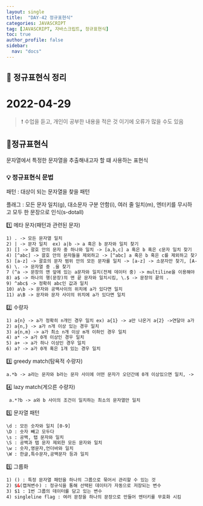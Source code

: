```yaml
---
layout: single
title:  "DAY-42 정규표현식"
categories: JAVASCRIPT
tag: [JAVASCRIPT, 자바스크립트, 정규표현식]
toc: true
author_profile: false
sidebar:
  nav: "docs"
---
```


## 🚀 정규표현식 정리

# 2022-04-29

<!--Quote-->
> ❗ 수업을 듣고, 개인이 공부한 내용을 적은 것 이기에 오류가 많을 수도 있음


## 🔔정규표현식

문자열에서 특정한 문자열을 추출해내고자 할 떄 사용하는 표현식



### 💡 정규표현식 문법
패턴 : 대상이 되는 문자열을 찾을 패턴


플래그 : 모든 문자 일치(g), 대소문자 구분 안함(i), 여러 줄 일치(m), 엔터키를 무시하고 모두 한 문장으로 인식(s-dotall)



1️⃣ 메타 문자(패턴과 관련된 문자)

```html
1) . -> 모든 문자열 일치
2) | -> 문자 일치  ex) a|b -> a 혹은 b 문자와 일치 찾기
3) [] -> 괄호 안의 문자 중 하나와 일치 -> [a,b,c] a 혹은 b 혹은 c문자 일치 찾기
4) [^abc] -> 괄호 안의 문자들을 제외하고 -> [^abc] a 혹은 b 혹은 c를 제외하고 찾기
5) [a-z] -> 괄호의 문자 범위 안의 모든 문자를 일치 -> [a-z] -> 소문자만 찾기, [A-Z] -> 대문자만 찾기
6) \. -> 문자열 중 .을 찾기
7 (^a -> 문장의 맨 앞에 있는 a문자와 일치(전체 데이터 중) -> multiline을 이용해야 각 문장 맨앞의 a 찾기 가능
8) a$ -> 하나의 행(문장)의 맨 끝 문자와 일치시킴, \.$ -> 문장의 끝의 .
9) ^abc$ -> 정확히 abc인 값과 일치
10) a\b -> 문자와 공백사이의 위치에 a가 있다면 일치
11) a\B -> 문자와 문자 사이의 위치에 a가 있다면 일치

```


2️⃣ 수량자

```html
1) a{n} -> a가 정확히 n개인 경우 일치 ex) a{1} -> a만 나온거 a{2} ->연달아 a가 2개 나온거
2) a{n,} -> a가 n개 이상 있는 경우 일치
3) a{n,m} -> a가 최소 n개 이상 m개 이하인 경우 일치
4) a* -> a가 0개 이상인 경우 일치
5) a+ -> a가 하나 이상인 경우 일치
6) a? -> a가 0개 혹은 1개 있는 경우 일치
```


3️⃣ greedy match(탐욕적 수량자)

```html
a.*b -> a라는 문자와 b라는 문자 사이에 어떤 문자가 오던간에 0개 이상있으면 일치, -> a와 b사이라는 조건이 안맞을 떄 까지 모든 값을 일치
```

4️⃣ lazy match(게으른 수량자)


```html
 a.*?b -> a와 b 사이의 조건이 일치하는 최소의 문자열만 일치
```


5️⃣ 문자열 패턴

```html
\d : 모든 숫자와 일치 [0-9]
\D : 숫자 빼고 모두다
\s : 공백, 탭 문자와 일치
\S : 공백과 탭 문자 제외한 모든 문자와 일치
\w : 숫자,영문자,언더바와 일치
\W : 한글,특수문자,공백문자 등과 일치
```

5️⃣ 그룹화

```html
1) () : 특정 문자열 패턴을 하나의 그룹으로 묶어서 관리할 수 있는 것
2) $&(캡쳐변수) : 정규식을 통해 선택된 데이터가 자동으로 저장되는 변수
3) $1 : 1번 그룹의 데이터를 담고 있는 변수
4) singleline flag : 여러 문장을 하나의 문장으로 만들어 엔터키를 무효화 시킴
```
